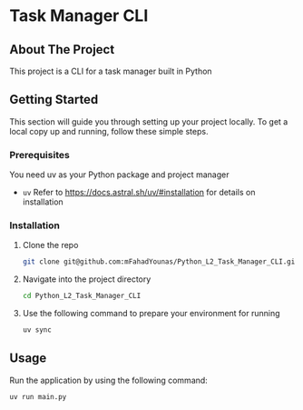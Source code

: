 # Task Manager CLI

## About The Project

This project is a CLI for a task manager built in Python

## Getting Started

This section will guide you through setting up your project locally. To get a local copy up and running, follow these simple steps.

### Prerequisites

You need uv as your Python package and project manager

*   `uv`
    Refer to https://docs.astral.sh/uv/#installation for details on installation

### Installation

1.  Clone the repo
    ```bash
    git clone git@github.com:mFahadYounas/Python_L2_Task_Manager_CLI.git
    ```
2.  Navigate into the project directory
    ```bash
    cd Python_L2_Task_Manager_CLI
    ```
3.  Use the following command to prepare your environment for running
    ```bash
    uv sync
    ```

## Usage

Run the application by using the following command:

```bash
uv run main.py
```
